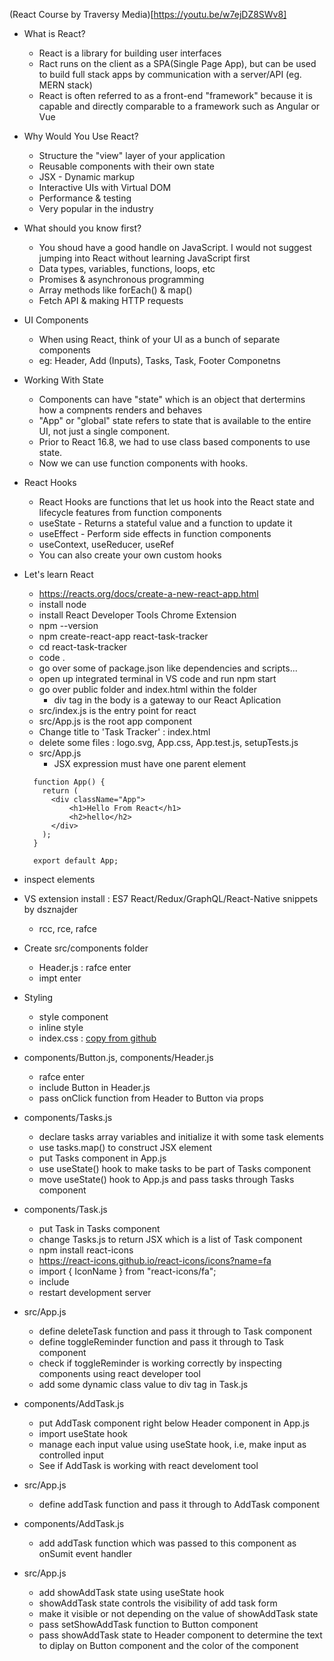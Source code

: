 (React Course by Traversy Media)[https://youtu.be/w7ejDZ8SWv8]

* What is React?
  * React is a library for building user interfaces
  * Ract runs on the client as a SPA(Single Page App), but can be used to build full stack apps by communication with a server/API (eg. MERN stack)
  * React is often referred to as a front-end "framework" because it is capable and directly comparable to a framework such as Angular or Vue

* Why Would You Use React?
  * Structure the "view" layer of your application
  * Reusable components with their own state
  * JSX - Dynamic markup
  * Interactive UIs with Virtual DOM
  * Performance & testing
  * Very popular in the industry

* What should you know first?
  * You shoud have a good handle on JavaScript. I would not suggest jumping into React without learning JavaScript first
  * Data types, variables, functions, loops, etc
  * Promises & asynchronous programming
  * Array methods like forEach() & map()
  * Fetch API & making HTTP requests

* UI Components
  * When using React, think of your UI as a bunch of separate components
  * eg: Header, Add (Inputs), Tasks, Task, Footer Componetns
  
* Working With State
  * Components can have "state" which is an object that dertermins how a compnents renders and behaves
  * "App" or "global" state refers to state that is available to the entire UI, not just a single component.
  * Prior to React 16.8, we had to use class based components to use state.
  * Now we can use function components with hooks.

* React Hooks
  * React Hooks are functions that let us hook into the React state and lifecycle features from function components
  * useState - Returns a stateful value and a function to update it
  * useEffect - Perform side effects in function components
  * useContext, useReducer, useRef 
  * You can also create your own custom hooks

* Let's learn React
  * https://reacts.org/docs/create-a-new-react-app.html
  * install node
  * install React Developer Tools Chrome Extension
  * npm --version
  * npm create-react-app react-task-tracker
  * cd react-task-tracker
  * code .
  * go over some of package.json like dependencies and scripts...
  * open up integrated terminal in VS code and run npm start
  * go over public folder and index.html within the folder
    * div tag in the body is a gateway to our React Aplication
  * src/index.js is the entry point for react
  * src/App.js is the root app component
  * Change title to 'Task Tracker' : index.html 
  * delete some files : logo.svg, App.css, App.test.js, setupTests.js
  * src/App.js
    * JSX expression must have one parent element

  ```
    function App() {
      return (
        <div className="App">
            <h1>Hello From React</h1>
            <h2>hello</h2>
        </div>
      );
    }

    export default App;
  ```

* inspect elements
* VS extension install :  ES7 React/Redux/GraphQL/React-Native snippets by dsznajder
  * rcc, rce, rafce

* Create src/components folder
  * Header.js : rafce enter
  * impt enter
* Styling
  * style component
  * inline style
  * index.css : [copy from github](https://github.com/bradtraversy/react-crash-2021/blob/master/src/index.css)

* components/Button.js, components/Header.js 
  * rafce enter
  * include Button in Header.js
  * pass onClick function from Header to Button via props

* components/Tasks.js
  * declare tasks array variables and initialize it with some task elements
  * use tasks.map() to construct JSX element
  * put Tasks component in App.js
  * use useState() hook to make tasks to be part of Tasks component
  * move useState() hook to App.js and pass tasks through Tasks component

* components/Task.js
  * put Task in Tasks component
  * change Tasks.js to return JSX which is a list of Task component
  * npm install react-icons
  * https://react-icons.github.io/react-icons/icons?name=fa
  * import { IconName } from "react-icons/fa";
  * include <FaTimes />
  * restart development server

* src/App.js
  * define deleteTask function and pass it through to Task component
  * define toggleReminder function and pass it through to Task component
  * check if toggleReminder is working correctly by inspecting components using react developer tool
  * add some dynamic class value to div tag in Task.js

* components/AddTask.js
  * put AddTask component right below Header component in App.js
  * import useState hook
  * manage each input value using useState hook, i.e, make input as controlled input
  * See if AddTask is working with react develoment tool

* src/App.js
  * define addTask function and pass it through to AddTask component 

* components/AddTask.js
  * add addTask function which was passed to this component as onSumit event handler

* src/App.js
  * add showAddTask state using useState hook
  * showAddTask state controls the visibility of add task form
  * make it visible or not depending on the value of showAddTask state
  * pass setShowAddTask function to Button component
  * pass showAddTask state to Header component to determine the text to diplay on Button component and the color of the component